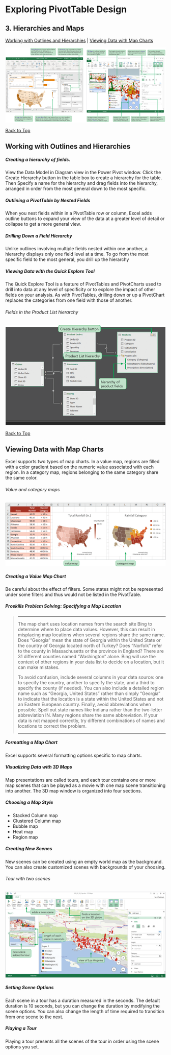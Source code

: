 # Exploring PivotTable Design
[](#top)
## 3. Hierarchies and Maps
[Working with Outlines and Hierarchies](#working-with-outlines-and-hierarchies) |
[Viewing Data with Map Charts](#viewing-data-with-map-charts)

![Session 10-3 Visual Overview](../images/modules/M10/Session%2010-3.png)  

[Back to Top](#top)
## [](#working-with-outlines-and-hierarchies)Working with Outlines and Hierarchies

##### Creating a hierarchy of fields.

View the Data Model in Diagram view in the Power Pivot window. Click the Create Hierarchy button in the table box to create a hierarchy for the table. Then Specify a name for the hierarchy and drag fields into the hierarchy, arranged in order from the most general down to the most specific.

##### Outlining a PivotTable by Nested Fields

When you nest fields within in a PivotTable row or column, Excel adds outline buttons to expand your view of the data at a greater level of detail or collapse to get a more general view.

##### Drilling Down a Field Hierarchy

Unlike outlines involving multiple fields nested within one another, a hierarchy displays only one field level at a time. To go from the most specific field to the most general, you drill up the hierarchy

##### Viewing Data with the Quick Explore Tool

The Quick Explore Tool is a feature of PivotTables and PivotCharts used to drill into data at any level of specificity or to explore the impact of other fields on your analysis. As with PivotTables, drilling down or up a PivotChart replaces the categories from one field with those of another.

###### Fields in the Product List hierarchy
![Figure 10-32 Fields in the Product List hierarchy](../images/modules/M10/Figure%2010-32.png)

[Back to Top](#top)
## [](#viewing-data-with-map-charts)Viewing Data with Map Charts

Excel supports two types of map charts. In a value map, regions are filled with a color gradient based on the numeric value associated with each region. In a category map, regions belonging to the same category share the same color.

###### Value and category maps
![Figure 10-38 Value and category maps](../images/modules/M10/Figure%2010-38.png)

##### Creating a Value Map Chart

Be careful about the effect of filters. Some states might not be represented under some filters and thus would not be listed in the PivotTable.

##### Proskills Problem Solving: _Specifying a Map Location_

><hr>The map chart uses location names from the search site Bing to determine where to place data values. However, this can result in misplacing map locations when several regions share the same name. Does “Georgia” mean the state of Georgia within the United State or the country of Georgia located north of Turkey? Does “Norfolk” refer to the county in Massachusetts or the province in England? There are 31 different counties named “Washington” alone. Bing will use the context of other regions in your data list to decide on a location, but it can make mistakes.
>
>To avoid confusion, include several columns in your data source: one to specify the country, another to specify the state, and a third to specify the county (if needed). You can also include a detailed region name such as “Georgia, United States” rather than simply “Georgia” to indicate that the location is a state within the United States and not an Eastern European country. Finally, avoid abbreviations when possible. Spell out state names like Indiana rather than the two-letter abbreviation IN. Many regions share the same abbreviation. If your data is not mapped correctly, try different combinations of names and locations to correct the problem.
><hr>

##### Formatting a Map Chart

Excel supports several formatting options specific to map charts.

##### Visualizing Data with 3D Maps

Map presentations are called tours, and each tour contains one or more map scenes that can be played as a movie with one map scene transitioning into another. The 3D map window is organized into four sections.

##### Choosing a Map Style

* Stacked Column map
* Clustered Column map
* Bubble map
* Heat map
* Region map

##### Creating New Scenes

New scenes can be created using an empty world map as the background. You can also create customized scenes with backgrounds of your choosing.

###### Tour with two scenes
![Figure 10-47 Tour with two scenes](../images/modules/M10/Figure%2010-47.png)

##### Setting Scene Options

Each scene in a tour has a duration measured in the seconds. The default duration is 10 seconds, but you can change the duration by modifying the scene options. You can also change the length of time required to transition from one scene to the next.

##### Playing a Tour

Playing a tour presents all the scenes of the tour in order using the scene options you set.

